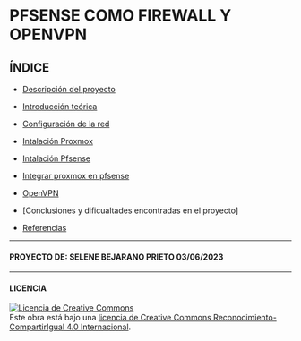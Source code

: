 # PFSENSE COMO FIREWALL Y OPENVPN 

## ÍNDICE

- [Descripción del proyecto](https://github.com/SeleneBP/VPN-y-Proxmox/blob/main/Explicación.md)

-  [Introducción teórica](https://github.com/SeleneBP/VPN-y-Proxmox/blob/main/IntroduccionTeorica.md)
 
-  [Configuración de la red](https://github.com/SeleneBP/VPN-y-Proxmox/blob/main/ConfigRed.md)

- [Intalación Proxmox](https://github.com/SeleneBP/VPN-y-Proxmox/blob/main/Instalación%20Proxmox.md)

- [Intalación Pfsense](https://github.com/SeleneBP/VPN-y-Proxmox/blob/main/Instalación%20Pfsense.md)

- [Integrar proxmox en pfsense](https://github.com/SeleneBP/VPN-y-Proxmox/blob/main/Integrar%20proxmox%20en%20pfsense.md)

- [OpenVPN](https://github.com/SeleneBP/VPN-y-Proxmox/blob/main/OpenVPN.md)

- [Conclusiones y dificualtades encontradas en el proyecto]

- [Referencias](https://github.com/SeleneBP/VPN-y-Proxmox/blob/main/Referencias.md)


-----------------------------------------------------------------------------------------
#### PROYECTO DE: SELENE BEJARANO PRIETO            03/06/2023
-----------------------------------------------------------------------------------------
#### LICENCIA

<a rel="license" href="http://creativecommons.org/licenses/by-sa/4.0/"><img alt="Licencia de Creative Commons" style="border-width:0" src="https://i.creativecommons.org/l/by-sa/4.0/88x31.png" /></a><br />Este obra está bajo una <a rel="license" href="http://creativecommons.org/licenses/by-sa/4.0/">licencia de Creative Commons Reconocimiento-CompartirIgual 4.0 Internacional</a>.
